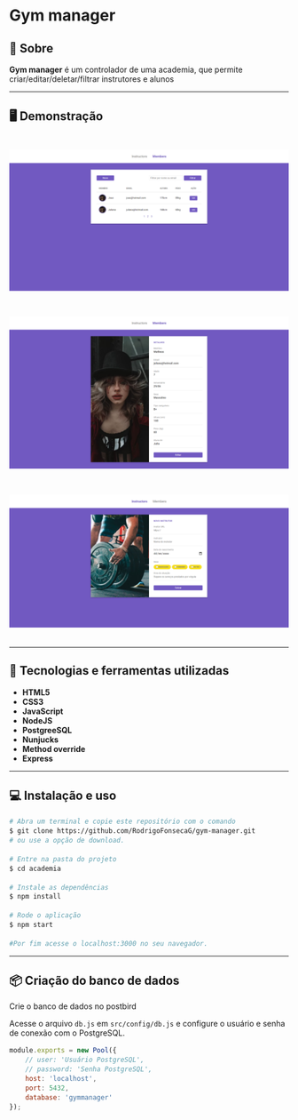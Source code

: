 # Gym manager


## 📝 Sobre

**Gym manager** é um controlador de uma academia, que permite criar/editar/deletar/filtrar instrutores e alunos


---------

## 🖥️ Demonstração

<h1>
    <img src="index.png"
</h1> 

<h1>
    <img src="show.png"
</h1> 


<h1>
    <img src="create.png"
</h1> 



----------


## 🚀 Tecnologias e ferramentas utilizadas

- **HTML5**
- **CSS3**
- **JavaScript**
- **NodeJS**
- **PostgreeSQL**
- **Nunjucks**
- **Method override**
- **Express**

---------

## 💻 Instalação e uso

```bash
# Abra um terminal e copie este repositório com o comando
$ git clone https://github.com/RodrigoFonsecaG/gym-manager.git
# ou use a opção de download.

# Entre na pasta do projeto 
$ cd academia

# Instale as dependências
$ npm install

# Rode o aplicação
$ npm start

#Por fim acesse o localhost:3000 no seu navegador.
```

-----------
    
## 📦 Criação do banco de dados
Crie o banco de dados no postbird

Acesse o arquivo `db.js` em `src/config/db.js` e configure o usuário e senha de conexão com o PostgreSQL.

```js
module.exports = new Pool({
    // user: 'Usuário PostgreSQL',
    // password: 'Senha PostgreSQL',    
    host: 'localhost',
    port: 5432,
    database: 'gymmanager'
});

